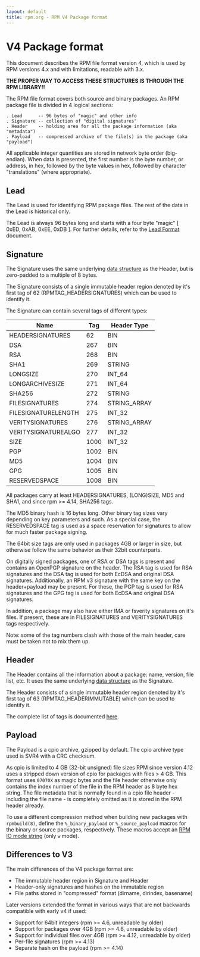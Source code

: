 ```yaml
---
layout: default
title: rpm.org - RPM V4 Package format
---
```

# V4 Package format

This document describes the RPM file format version 4, which is used
by RPM versions 4.x and with limitations, readable with 3.x.

**THE PROPER WAY TO ACCESS THESE STRUCTURES IS THROUGH THE RPM LIBRARY!!**

The RPM file format covers both source and binary packages.  An RPM
package file is divided in 4 logical sections:

```
. Lead      -- 96 bytes of "magic" and other info
. Signature -- collection of "digital signatures"
. Header    -- holding area for all the package information (aka "metadata")
. Payload   -- compressed archive of the file(s) in the package (aka "payload")
```

All applicable integer quantities are stored in network byte order
(big-endian). When data is presented, the first number is the
byte number, or address, in hex, followed by the byte values in hex,
followed by character "translations" (where appropriate).

## Lead

The Lead is used for identifying RPM package files.
The rest of the data in the Lead is historical only.

The Lead is always 96 bytes long and starts with a four byte "magic"
[ 0xED, 0xAB, 0xEE, 0xDB ]. For further details, refer to the
[Lead Format](format_lead.md) document.


## Signature

The Signature uses the same underlying [data structure](format_header.md)
as the Header, but is zero-padded to a multiple of 8 bytes.

The Signature consists of a single immutable header region denoted
by it's first tag of 62 (RPMTAG_HEADERSIGNATURES) which can be used
to identify it.

The Signature can contain several tags of different types:

Name        	    | Tag   | Header Type
--------------------|-------|----
HEADERSIGNATURES    |   62  | BIN
DSA                 |  267  | BIN
RSA                 |  268  | BIN
SHA1                |  269  | STRING
LONGSIZE            |  270  | INT_64
LONGARCHIVESIZE     |  271  | INT_64
SHA256              |  272  | STRING
FILESIGNATURES      |  274  | STRING_ARRAY
FILESIGNATURELENGTH |  275  | INT_32
VERITYSIGNATURES    |  276  | STRING_ARRAY
VERITYSIGNATUREALGO |  277  | INT_32
SIZE	            | 1000	| INT_32
PGP                 | 1002	| BIN
MD5                 | 1004	| BIN
GPG                 | 1005  | BIN
RESERVEDSPACE       | 1008  | BIN

All packages carry at least HEADERSIGNATURES, (LONG)SIZE, MD5 and SHA1,
and since rpm >= 4.14, SHA256 tags.

The MD5 binary hash is 16 bytes long. Other binary tag sizes vary
depending on key parameters and such. As a special case, the
RESERVEDSPACE tag is used as a space reservation for signatures to
allow for much faster package signing.

The 64bit size tags are only used in packages 4GB or larger in size,
but otherwise follow the same behavior as their 32bit counterparts.

On digitally signed packages, one of RSA or DSA tags is present and
contains an OpenPGP signature on the header. The RSA tag is used for
RSA signatures and the DSA tag is used for both EcDSA and original DSA
signatures. Additionally, an RPM v3 signature with the same key on the
header+payload may be present. For these, the PGP tag is used for RSA
signatures and the GPG tag is used for both EcDSA and original DSA signatures.

In addition, a package may also have either IMA or fsverity signatures
on it's files. If present, these are in FILESIGNATURES and VERITYSIGNATURES
tags respectively.

Note: some of the tag numbers clash with those of the main header, care
must be taken not to mix them up.

## Header

The Header contains all the information about a package: name,
version, file list, etc.  It uses the same underlying
[data structure](format_header.md) as the Signature.

The Header consists of a single immutable header region denoted
by it's first tag of 63 (RPMTAG_HEADERIMMUTABLE) which can be used
to identify it.

The complete list of tags is documented [here](tags.md).

## Payload

The Payload is a cpio archive, gzipped by default.  The cpio archive
type used is SVR4 with a CRC checksum.

As cpio is limited to 4 GB (32-bit unsigned) file sizes RPM since
version 4.12 uses a stripped down version of cpio for packages with
files > 4 GB. This format uses `07070X` as magic bytes and the file
header otherwise only contains the index number of the file in the RPM
header as 8 byte hex string. The file metadata that is normally found
in a cpio file header - including the file name - is completely
omitted as it is stored in the RPM header already.

To use a different compression method when building new packages with
`rpmbuild(8)`, define the `%_binary_payload` or `%_source_payload` macros for
the binary or source packages, respectively.  These macros accept an
[RPM IO mode string](https://ftp.osuosl.org/pub/rpm/api/4.17.0/group__rpmio.html#example-mode-strings)
(only `w` mode).

## Differences to V3

The main differences of the V4 package format are:
- The immutable header region in Signature and Header
- Header-only signatures and hashes on the immutable region
- File paths stored in "compressed" format (dirname, dirindex, basename)

Later versions extended the format in various ways that are not backwards
compatible with early v4 if used:
- Support for 64bit integers (rpm >= 4.6, unreadable by older)
- Support for packages over 4GB (rpm >= 4.6, unreadable by older)
- Support for individual files over 4GB (rpm >= 4.12, unreadable by older)
- Per-file signatures (rpm >= 4.13)
- Separate hash on the payload (rpm >= 4.14)
